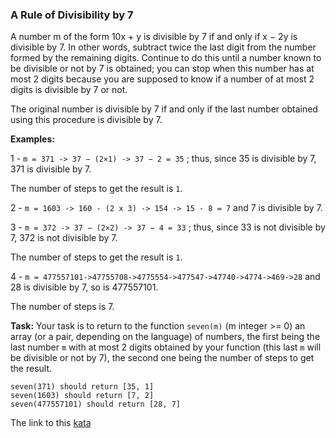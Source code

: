 ### A Rule of Divisibility by 7

A number m of the form 10x + y is divisible by 7 if and only if x − 2y is divisible by 7. In other words, subtract twice the last digit from the number formed by the remaining digits. Continue to do this until a number known to be divisible or not by 7 is obtained; you can stop when this number has at most 2 digits because you are supposed to know if a number of at most 2 digits is divisible by 7 or not.

The original number is divisible by 7 if and only if the last number obtained using this procedure is divisible by 7.

**Examples:**

1 - `m = 371 -> 37 − (2×1) -> 37 − 2 = 35` ; thus, since 35 is divisible by 7, 371 is divisible by 7.

The number of steps to get the result is `1`.

2 - `m = 1603 -> 160 - (2 x 3) -> 154 -> 15 - 8 = 7` and 7 is divisible by 7.

3 - `m = 372 -> 37 − (2×2) -> 37 − 4 = 33` ; thus, since 33 is not divisible by 7, 372 is not divisible by 7.

The number of steps to get the result is `1`.

4 - `m = 477557101->47755708->4775554->477547->47740->4774->469->28` and 28 is divisible by 7, so is 477557101.

The number of steps is 7.

**Task:** Your task is to return to the function `seven(m)` (m integer >= 0) an array (or a pair, depending on the language) of numbers, the first being the last number `m` with at most 2 digits obtained by your function (this last `m` will be divisible or not by 7), the second one being the number of steps to get the result.
```
seven(371) should return [35, 1]
seven(1603) should return [7, 2]
seven(477557101) should return [28, 7]
```

The link to this [kata](https://www.codewars.com/kata/a-rule-of-divisibility-by-7/javascript)
